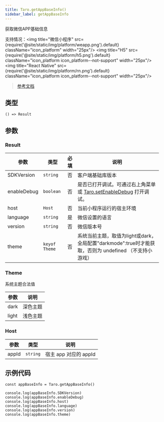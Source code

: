 ```yaml
---
title: Taro.getAppBaseInfo()
sidebar_label: getAppBaseInfo
---
```


获取微信APP基础信息

支持情况：<img title="微信小程序" src={require('@site/static/img/platform/weapp.png').default} className="icon_platform" width="25px"/> <img title="H5" src={require('@site/static/img/platform/h5.png').default} className="icon_platform icon_platform--not-support" width="25px"/> <img title="React Native" src={require('@site/static/img/platform/rn.png').default} className="icon_platform icon_platform--not-support" width="25px"/>

> [参考文档](https://developers.weixin.qq.com/miniprogram/dev/api/base/system/wx.getAppBaseInfo.html)

## 类型

```tsx
() => Result
```

## 参数

### Result

| 参数 | 类型 | 必填 | 说明 |
| --- | --- | :---: | --- |
| SDKVersion | `string` | 否 | 客户端基础库版本 |
| enableDebug | `boolean` | 否 | 是否已打开调试。可通过右上角菜单或 [Taro.setEnableDebug](/docs/apis/base/debug/setEnableDebug) 打开调试。 |
| host | `Host` | 否 | 当前小程序运行的宿主环境 |
| language | `string` | 是 | 微信设置的语言 |
| version | `string` | 否 | 微信版本号 |
| theme | `keyof Theme` | 否 | 系统当前主题，取值为light或dark，全局配置"darkmode":true时才能获取，否则为 undefined （不支持小游戏） |

### Theme

系统主题合法值

| 参数 | 说明 |
| --- | --- |
| dark | 深色主题 |
| light | 浅色主题 |

### Host

| 参数 | 类型 | 说明 |
| --- | --- | --- |
| appId | `string` | 宿主 app 对应的 appId |

## 示例代码

```tsx
const appBaseInfo = Taro.getAppBaseInfo()

console.log(appBaseInfo.SDKVersion)
console.log(appBaseInfo.enableDebug)
console.log(appBaseInfo.host)
console.log(appBaseInfo.language)
console.log(appBaseInfo.version)
console.log(appBaseInfo.theme)
```
